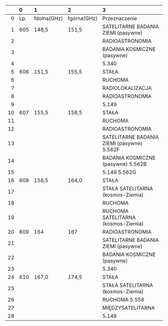 |    | 0   | 1           | 2           | 3                                          |
|---:|:----|:------------|:------------|:-------------------------------------------|
|  0 | Lp. | fdolna(GHz) | fgórna(GHz) | Przeznaczenie                              |
|  1 | 605 | 148,5       | 151,5       | SATELITARNE BADANIA ZIEMI (pasywne)        |
|  2 |     |             |             | RADIOASTRONOMIA                            |
|  3 |     |             |             | BADANIA KOSMICZNE (pasywne)                |
|  4 |     |             |             | 5.340                                      |
|  5 | 606 | 151,5       | 155,5       | STAŁA                                      |
|  6 |     |             |             | RUCHOMA                                    |
|  7 |     |             |             | RADIOLOKALIZACJA                           |
|  8 |     |             |             | RADIOASTRONOMIA                            |
|  9 |     |             |             | 5.149                                      |
| 10 | 607 | 155,5       | 158,5       | STAŁA                                      |
| 11 |     |             |             | RUCHOMA                                    |
| 12 |     |             |             | RADIOASTRONOMIA                            |
| 13 |     |             |             | SATELITARNE BADANIA ZIEMI (pasywne) 5.562F |
| 14 |     |             |             | BADANIA KOSMICZNE (pasywne) 5.562B         |
| 15 |     |             |             | 5.149 5.562G                               |
| 16 | 608 | 158,5       | 164,0       | STAŁA                                      |
| 17 |     |             |             | STAŁA SATELITARNA (kosmos-Ziemia)          |
| 18 |     |             |             | RUCHOMA                                    |
| 19 |     |             |             | RUCHOMA SATELITARNA (kosmos-Ziemia)        |
| 20 | 609 | 164         | 167         | RADIOASTRONOMIA                            |
| 21 |     |             |             | SATELITARNE BADANIA ZIEMI (pasywne)        |
| 22 |     |             |             | BADANIA KOSMICZNE (pasywne)                |
| 23 |     |             |             | 5.340                                      |
| 24 | 610 | 167,0       | 174,5       | STAŁA                                      |
| 25 |     |             |             | STAŁA SATELITARNA (kosmos-Ziemia)          |
| 26 |     |             |             | RUCHOMA 5.558                              |
| 27 |     |             |             | MIĘDZYSATELITARNA                          |
| 28 |     |             |             | 5.149                                      |